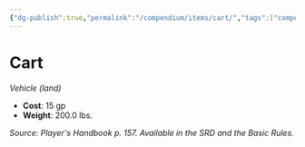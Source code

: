```yaml
---
{"dg-publish":true,"permalink":"/compendium/items/cart/","tags":["compendium/src/5e/phb","item/vehicle"]}
---
```


# Cart
*Vehicle (land)*  

- **Cost**: 15 gp
- **Weight**: 200.0 lbs.

*Source: Player's Handbook p. 157. Available in the SRD and the Basic Rules.*